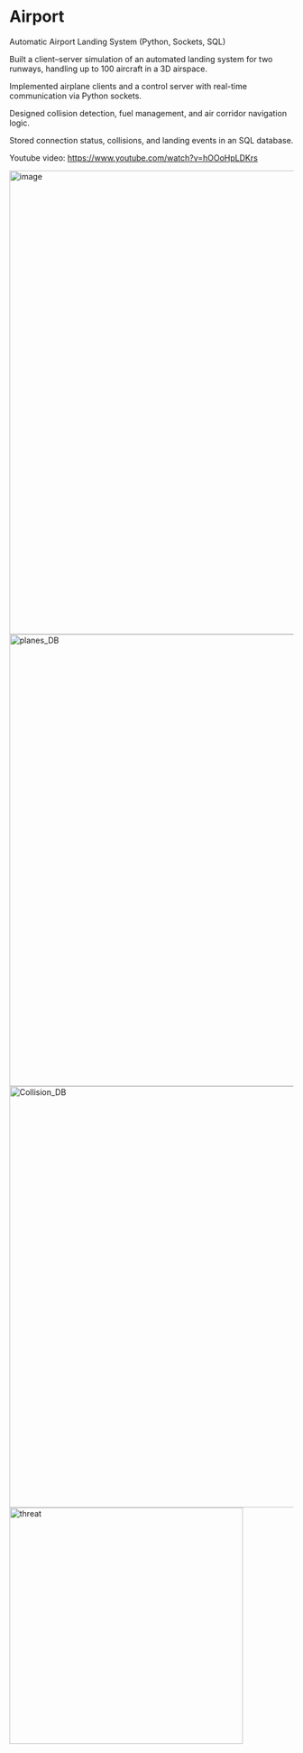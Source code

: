 # Airport 
Automatic Airport Landing System (Python, Sockets, SQL)

Built a client–server simulation of an automated landing system for two runways, handling up to 100 aircraft in a 3D airspace.

Implemented airplane clients and a control server with real-time communication via Python sockets.

Designed collision detection, fuel management, and air corridor navigation logic.

Stored connection status, collisions, and landing events in an SQL database.


Youtube video: https://www.youtube.com/watch?v=hOOoHpLDKrs


<img width="1332" height="822" alt="image" src="https://github.com/user-attachments/assets/a995a551-d66c-4d20-9610-c499fcbf78eb" />

<img width="710" height="801" alt="planes_DB" src="https://github.com/user-attachments/assets/7aabb339-e625-4f71-8ec1-681607021364" />
<img width="858" height="747" alt="Collision_DB" src="https://github.com/user-attachments/assets/4e207834-6dbd-4fbf-b26f-aed4fa61777f" />
<img width="414" height="419" alt="threat" src="https://github.com/user-attachments/assets/7013eee0-c00d-43c0-b72a-e4048af7bd97" />
